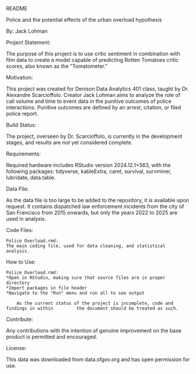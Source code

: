README

Police and the potential effects of the urban overload hypothesis

By: Jack Lohman


Project Statement: 

The purpose of this project is to use critic sentiment in combination with film data to create a model capable of predicting Rotten Tomatoes critic scores, also known as the "Tomatometer." 


Motivation:

This project was created for Denison Data Analytics 401 class, taught by Dr. Alexandre Scarcioffolo. Creator Jack Lohman aims to analyze the role of call volume and time to event data in the punitive outcomes of police interactions. Punitive outcomes are defined by an arrest, citation, or filed police report.  

Build Status:

The project, overseen by Dr. Scarcioffolo, is currently in the development stages, and results are not yet considered complete. 


Requirements:

Required hardware includes RStudio version 2024.12.1+563, with the following packages: tidyverse, kableExtra, caret, survival, survminer, lubridate, data.table.


Data File:

As the data file is too large to be added to the repository, it is available upon request. It contains dispatched law enforcement incidents from the city of San Francisco from 2015 onwards, but only the years 2022 to 2025 are used in analysis. 

Code Files:

	Police Overload.rmd:
	The main coding file, used for data cleaning, and statistical analysis.

 
How to Use:

	Police Overload.rmd:
	*Open in RStudio, making sure that source files are in proper directory
	*Import packages in file header
	*Navigate to the "Run" menu and run all to see output
	
		As the current status of the project is incomplete, code and findings in within 		the document should be treated as such. 
 
Contribute:

Any contributions with the intention of genuine improvement on the base product is permitted and encouraged. 


License:
	
This data was downloaded from data.sfgov.org and has open permission for use. 
